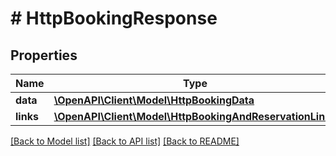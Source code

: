 # # HttpBookingResponse

## Properties

Name | Type | Description | Notes
------------ | ------------- | ------------- | -------------
**data** | [**\OpenAPI\Client\Model\HttpBookingData**](HttpBookingData.md) |  | [optional]
**links** | [**\OpenAPI\Client\Model\HttpBookingAndReservationLinks**](HttpBookingAndReservationLinks.md) |  | [optional]

[[Back to Model list]](../../README.md#models) [[Back to API list]](../../README.md#endpoints) [[Back to README]](../../README.md)
